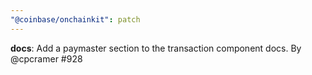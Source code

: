 ```yaml
---
"@coinbase/onchainkit": patch
---
```


**docs**: Add a paymaster section to the transaction component docs. By @cpcramer #928
